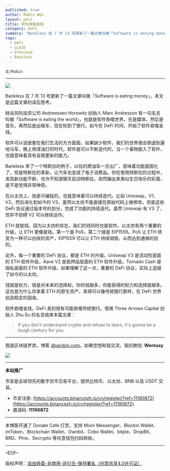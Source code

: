 ```yaml
---
published: true
author: Robin Wen
layout: post
title: 软件吞噬金钱
category: DeFi
summary: "Bankless 在 7 月 13 号更新了一篇文章叫做「Software is eating money」，本文是这篇文章的读后思考。硅谷风险投资公司 Andreessen Horowitz 创始人 Marc Andresson 有一句名言叫做「Software is eating the world」，也就是软件吞噬世界。先是媒体，然后是音乐，再然后是出租车，现在轮到了银行。如今在 DeFi 时间，开始了软件吞噬金钱。钱就是权力，钱是对未来的选择权。你的钱越多，你能获得的权力和选择就越多。这也是为什么你拿着 ETH 的原生资产，真得可以像传统银行那样，在 DeFi 世界创造稳定的固收。"
tags:
  - DeFi
  - 以太坊
  - Ethereum
  - Bankless
---
```


`文/Robin`

***

![](https://cdn.dbarobin.com/f743fc9.png)

Bankless 在 7 月 13 号更新了一篇文章叫做「Software is eating money」，本文是这篇文章的读后思考。

硅谷风险投资公司 Andreessen Horowitz 创始人 Marc Andresson 有一句名言叫做「Software is eating the world」，也就是软件吞噬世界。先是媒体，然后是音乐，再然后是出租车，现在轮到了银行。如今在 DeFi 时间，开始了软件吞噬金钱。

软件可以说嵌套在我们生活的方方面面，如果缺少软件，我们的世界便会倒退到遍地马车、晚上用煤油灯的时代。软件是可以不断迭代的，当一个事物嵌入了软件，也就意味着具有自我更新的能力。

Bankless 举了一个特斯拉的例子，以往的燃油车一旦出厂，意味着功能就固化了，但是特斯拉的革新，让汽车也变成了电子消费品。你在使用特斯拉的过程中，发现新功能不断，也许不知道哪天启动特斯拉，突然蹦出来类似生日快乐的彩蛋，是不是觉得非常神奇。

在以太坊上，钱是可编程的，也就意味着可以持续迭代。比如 Uniswap，V1、V2，然后进化到如今的 V3，虽然以太坊不能直接在原始代码上做修改，但是这些 DeFi 协议通过版本号的划分，完成了功能的持续迭代。虽然 Uniswap 有 V3 了，但并不妨碍 V2 可以继续运作。

ETH 就是钱，因为以太坊的存在，我们的钱同时也是软件。以太坊有两个重要的升级，让 ETH 更像是钱。第一个是 PoS，第二个就是 EIP1559。PoS 让 ETH 转变为一种可以创收的资产，EIP1559 可以让 ETH 持续销毁，从而达到通缩的目的。

此外，每一个重要的 DeFi 协议，都是 ETH 的升级。Uniswap V3 是流动性层面的 ETH 软件升级，Aave V2 是抵押品层面的 ETH 软件升级，Tornado Cash 是隐私层面的 ETH 软件升级。如果理解了这一点，重要的 DeFi 协议，实际上造就了如今的以太坊。

钱就是权力，钱是对未来的选择权。你的钱越多，你能获得的权力和选择就越多。这也是为什么你拿着 ETH 的原生资产，真得可以像传统银行那样，在 DeFi 世界创造稳定的固收。

软件吞噬金钱，DeFi 真的很有可能吞噬传统银行。借用 Three Arrows Capital 创始人 Zhu Su 的名言结束本篇文章：

> If you don't understand crypto and refuse to learn, it's gonna be a tough century for you.

***

我是区块链罗宾，博客 [dbarobin.com](https://dbarobin.com/)。如果您想和我交流，我的微信: **Wentasy**

![](https://cdn.dbarobin.com/v4yywe2.png)

***

**本站推广**

币安是全球领先的数字货币交易平台，提供比特币、以太坊、BNB 以及 USDT 交易。

* 币安注册: [https://accounts.binancezh.io/cn/register/?ref=11190872](https://accounts.binancezh.io/cn/register/?ref=11190872)
* 邀请码: **11190872**

***

本博客开通了 Donate Cafe 打赏，支持 Mixin Messenger、Blockin Wallet、imToken、Blockchain Wallet、Ownbit、Cobo Wallet、bitpie、DropBit、BRD、Pine、Secrypto 等任意钱包扫码转账。

<center>
    <div class="--donate-button"
         data-button-id="f8b9df0d-af9a-460d-8258-d3f435445075"
    ></div>
</center>

***

–EOF–

版权声明：[自由转载-非商用-非衍生-保持署名（创意共享4.0许可证）](http://creativecommons.org/licenses/by-nc-nd/4.0/deed.zh)